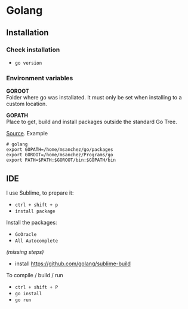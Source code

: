 # Golang

## Installation
### Check installation
* `go version`

### Environment variables

**GOROOT**  
Folder where go was installated. It must only be set when installing to a custom location.

**GOPATH**  
Place to get, build and install packages outside the standard Go Tree.

[Source](https://stackoverflow.com/questions/7970390/what-should-be-the-values-of-gopath-and-goroot). Example

    # golang
    export GOPATH=/home/msanchez/go/packages
    export GOROOT=/home/msanchez/Programs/go
    export PATH=$PATH:$GOROOT/bin:$GOPATH/bin

## IDE
I use Sublime, to prepare it:

* `ctrl + shift + p`
* `install package`  

Install the packages:
* `GoOracle`
* `All Autocomplete`

_(missing steps)_

* install https://github.com/golang/sublime-build

To compile / build / run
* `ctrl + shift + P`
* `go install`
* `go run`

